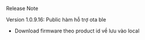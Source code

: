 Release Note

Version 1.0.9.16:
Public hàm hỗ trợ ota ble
- Download firmware theo product id về lưu vào local 
    

